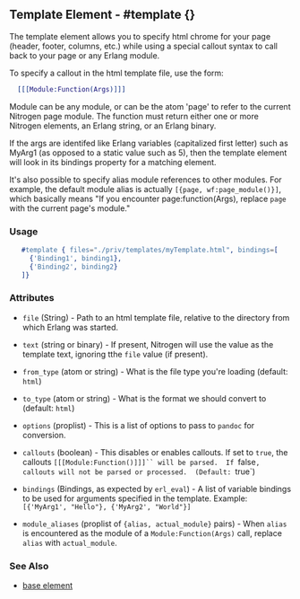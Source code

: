 <!-- dash: #template | Element | ###:Section -->



## Template Element - #template {}

  The template element allows you to specify html chrome for your page (header,
  footer, columns, etc.) while using a special callout syntax to call back to
  your page or any Erlang module.

  To specify a callout in the html template file, use the form:

```erlang
  [[[Module:Function(Args)]]]

```

  Module can be any module, or can be the atom 'page' to refer to the current
  Nitrogen page module.  The function must return either one or more Nitrogen
  elements, an Erlang string, or an Erlang binary.

  If the args are identifed like Erlang variables (capitalized first letter)
  such as MyArg1 (as opposed to a static value such as 5), then the template
  element will look in its bindings property for a matching element.

  It's also possible to specify alias module references to other modules. For
  example, the default module alias is actually `[{page, wf:page_module()}]`,
  which basically means "If you encounter page:function(Args), replace `page`
  with the current page's module."

### Usage

```erlang
   #template { files="./priv/templates/myTemplate.html", bindings=[
     {'Binding1', binding1},
     {'Binding2', binding2}
   ]}

```

### Attributes

* `file` (String) - Path to an html template file, relative to the directory
  from which Erlang was started.

* `text` (string or binary) - If present, Nitrogen will use the value as the
  template text, ignoring tthe `file` value (if present).

* `from_type` (atom or string) - What is the file type you're loading (default:
  `html`)

* `to_type` (atom or string) - What is the format we should convert to
  (default: `html`)

* `options` (proplist) - This is a list of options to pass to `pandoc` for
  conversion.

* `callouts` (boolean) - This disables or enables callouts.  If set to `true`,
  the callouts `[[[Module:Function()]]]`` will be parsed.  If `false`, callouts
  will not be parsed or processed.  (Default: `true`)

* `bindings` (Bindings, as expected by `erl_eval`) - A list of variable
  bindings to be used for arguments specified in the template. Example:
  `[{'MyArg1', "Hello"}, {'MyArg2', "World"}]`

* `module_aliases` (proplist of `{alias, actual_module}` pairs) - When `alias`
  is encountered as the module of a `Module:Function(Args)` call, replace
  `alias` with `actual_module`.

### See Also

 *  [base element](./element_base.md)
